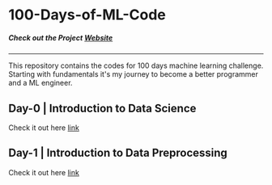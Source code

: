 # 100-Days-of-ML-Code

##### Check out the Project [Website](https://aashutoshtrivedi.github.io/100-Days-of-DataScience/)
---
This repository contains the codes for 100 days machine learning challenge. Starting with fundamentals it's my journey to become a better programmer and a ML engineer.
## Day-0 | Introduction to Data Science
Check it out here [link](http://aashutoshtrivedi.github.io/100-Days-of-DataScience/Day0/)

## Day-1 | Introduction to Data Preprocessing
Check it out here [link](http://aashutoshtrivedi.github.io/100-Days-of-DataScience/Day1/)
